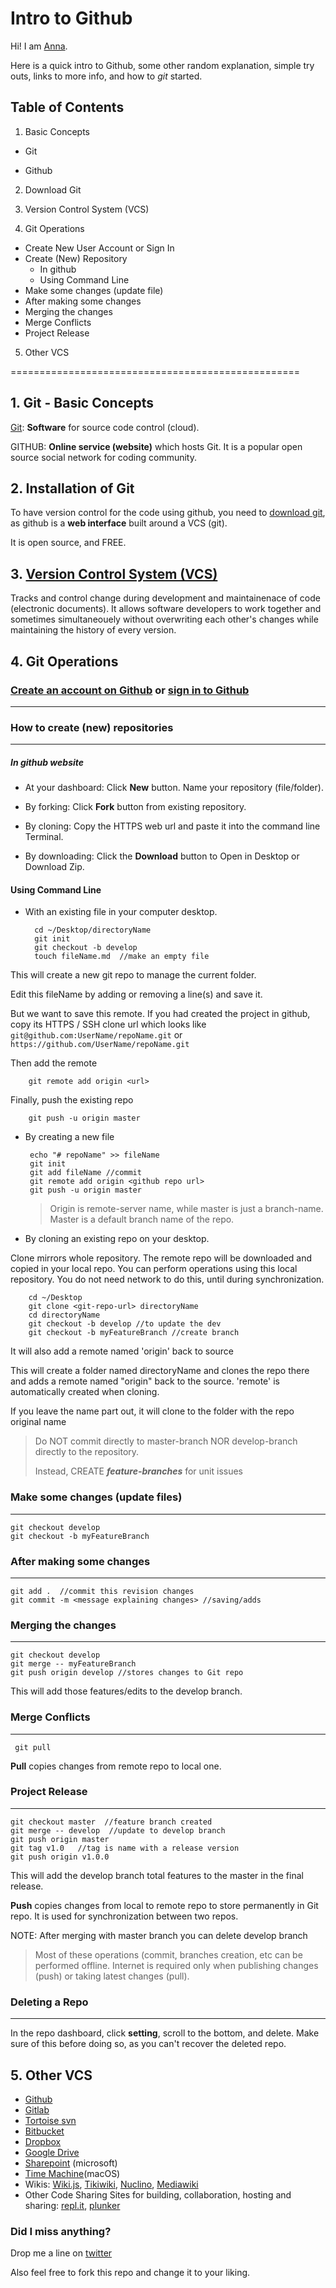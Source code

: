 # Intro to Github

Hi! I am [Anna](https://twitter.com/IkokiAnna).

Here is a quick intro to Github, some other random explanation, simple try outs, links to more info, and how to *git* started.

## Table of Contents

1. Basic Concepts

 * Git
 
 * Github

2. Download Git

3. Version Control System (VCS)

4. Git Operations 

  * Create New User Account or Sign In
  * Create (New) Repository
     * In github
     * Using Command Line
  * Make some changes (update file)
  * After making some changes
  * Merging the changes
  * Merge Conflicts
  * Project Release

5. Other VCS

==================================================


## 1. Git - Basic Concepts

[Git](https://git-scm.com): **Software** for source code control (cloud).


GITHUB: **Online service (website)** which hosts Git. It is a popular open source social network for coding community. 


## 2. Installation of Git

To have version control for the code using github, you need to [download git](https://git-scm.com), as github is a **web interface** built around a VCS (git).

It is open source, and FREE.

## 3. [Version Control System (VCS)](https://en.wikipedia.org/wiki/Version_control)

Tracks and control change during development and maintainenace of code (electronic documents). It allows software developers to work together and sometimes simultaneouely without overwriting each other's changes while maintaining the history of every version.

## 4. Git Operations

### [Create an account on Github](https://github.com) or [sign in to Github](https://github.com/login)
***

### <a name="repo">How to create (new) repositories </a> 
***

##### In github website

* At your dashboard: Click **New** button.
Name your repository (file/folder). 

* By forking: Click **Fork** button from existing repository.

* By cloning: Copy the HTTPS web url and paste it into the command line Terminal.

* By downloading: Click the **Download** button to Open in Desktop or Download Zip.


#### Using Command Line

* With an existing file in your computer desktop.

		cd ~/Desktop/directoryName
		git init	
		git checkout -b develop	
		touch fileName.md  //make an empty file
		
This will create a new git repo to manage the current folder.	

Edit this fileName by adding or removing a line(s) and save it. 

But we want to save this remote. If you had created the project in github, copy its HTTPS / SSH clone url which looks like `git@github.com:UserName/repoName.git` or `https://github.com/UserName/repoName.git`

Then add the remote

		git remote add origin <url>
	
Finally, push the existing repo
 
		git push -u origin master
		
 * By creating a new file

		echo "# repoName" >> fileName
		git init
		git add fileName //commit
		git remote add origin <github repo url>
		git push -u origin master
		
	>Origin is remote-server name, while master is just a branch-name. Master is a default branch name of the repo.

* By cloning an existing repo on your desktop.

Clone mirrors whole repository. The remote repo will be downloaded and copied in your local repo. You can perform operations using this local repository. You do not need network to do this, until during synchronization.
  
		cd ~/Desktop
		git clone <git-repo-url> directoryName
		cd directoryName
		git checkout -b develop //to update the dev 
		git checkout -b myFeatureBranch //create branch
	
It will also add a remote named 'origin' back to source

This will create a folder named directoryName and clones the repo there and adds a remote named "origin" back to the source. 'remote' is automatically created when cloning.

If you leave the name part out, it will clone to the folder with the repo original name


>Do NOT commit directly to master-branch NOR develop-branch directly to the repository.
>
>Instead, CREATE ***feature-branches*** for unit issues


### <a name="change"> Make some changes (update files) </a> 
***
	git checkout develop
	git checkout -b myFeatureBranch
		
### <a name="change"> After making some changes </a> 
***		
	git add .  //commit this revision changes 
	git commit -m <message explaining changes> //saving/adds
	
### <a name="change"> Merging the changes </a> 
***	 
	git checkout develop
	git merge -- myFeatureBranch
	git push origin develop //stores changes to Git repo
	
This will add those features/edits to the develop branch.
	
### <a name="change"> Merge Conflicts </a> 
***	
     git pull
   
**Pull** copies changes from remote repo to local one.

### <a name="change"> Project Release </a> 
***
	git checkout master  //feature branch created 
	git merge -- develop  //update to develop branch
	git push origin master  
	git tag v1.0   //tag is name with a release version
	git push origin v1.0.0
	
This will add the develop branch total features to the master in the final release. 

**Push** copies changes from local to remote repo to store permanently in Git repo.
It is used for synchronization between two repos.

NOTE: After merging with master branch you can delete develop branch

>Most of these operations (commit, branches creation, etc can be performed offline. Internet is required only when  publishing changes (push) or taking latest changes (pull).

### <a name="change"> Deleting a Repo </a> 
***

In the repo dashboard, click **setting**, scroll to the bottom, and delete. Make sure of this before doing so, as you can't recover the deleted repo.

## 5. Other VCS

+ [Github](https://github.com)
+ [Gitlab](https://about.gitlab.com) 
+ [Tortoise svn](https://tortoisesvn.net) 
+ [Bitbucket](https://bitbucket.org)
+ [Dropbox](https://www.dropbox.com)
+ [Google Drive](https://www.google.com/drive/)
+ [Sharepoint](sharepoint.com) (microsoft)
+ [Time Machine](https://en.wikipedia.org/wiki/Time_Machine_(macOS))(macOS)
+ Wikis: [Wiki.js](https://wiki.js.org), [Tikiwiki](https://tiki.org/tiki-index.php), [Nuclino](https://www.nuclino.com), [Mediawiki](https://www.mediawiki.org/wiki/Manual:What_is_MediaWiki%3F)
+ Other Code Sharing Sites for building, collaboration, hosting and sharing: [repl.it](https://repl.it), [plunker](https://plnkr.co)	

### Did I miss anything? 

Drop me a line on [twitter](https://twitter.com/IkokiAnna)

Also feel free to fork this repo and change it to your liking.